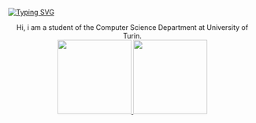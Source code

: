 [![Typing SVG](https://readme-typing-svg.herokuapp.com?color=%23F7F7F7&size=75&center=true&vCenter=true&width=1920&height=100&lines=%3CFederico+Filì%2F%3E)](https://git.io/typing-svg)

<div align="center">
  Hi, i am a student of the Computer Science Department at University of Turin.
</div>

<div align="center">
  <a href="https://github.com/zfeder">
  <img height="150em" src="https://github-readme-stats.vercel.app/api?username=zfeder&show_icons=true&theme=radical&include_all_commits=true&count_private=true"/>
  <img height="150em" src="https://github-readme-stats.vercel.app/api/top-langs/?username=zfeder&layout=compact&langs_count=7&theme=radical"/>
</div>

